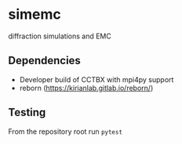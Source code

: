 # simemc
diffraction simulations and EMC

## Dependencies

* Developer build of CCTBX with mpi4py support
* reborn (https://kirianlab.gitlab.io/reborn/)

## Testing
From the repository root run `pytest`


